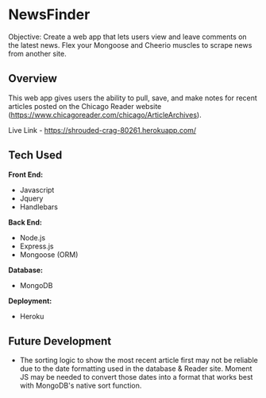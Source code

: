 # NewsFinder
Objective: Create a web app that lets users view and leave comments on the latest news. Flex your Mongoose and Cheerio muscles to scrape news from another site.

## Overview
This web app gives users the ability to pull, save, and make notes for recent articles posted on the Chicago Reader website (https://www.chicagoreader.com/chicago/ArticleArchives). 

Live Link - https://shrouded-crag-80261.herokuapp.com/

## Tech Used
**Front End:** 
* Javascript
* Jquery
* Handlebars

**Back End:**
* Node.js
* Express.js
* Mongoose (ORM)

**Database:**
* MongoDB

**Deployment:**
* Heroku

## Future Development
* The sorting logic to show the most recent article first may not be reliable due to the date formatting used in the database & Reader site. Moment JS may be needed to convert those dates into a format that works best with MongoDB's native sort function.
